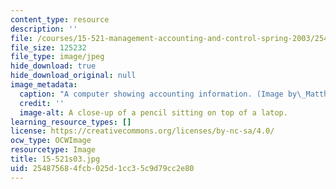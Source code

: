 ```yaml
---
content_type: resource
description: ''
file: /courses/15-521-management-accounting-and-control-spring-2003/254875684fcb025d1cc35c9d79cc2e80_15-521s03.jpg
file_size: 125232
file_type: image/jpeg
hide_download: true
hide_download_original: null
image_metadata:
  caption: "A computer showing accounting information. (Image by\_Matthew Palmer.)"
  credit: ''
  image-alt: A close-up of a pencil sitting on top of a latop.
learning_resource_types: []
license: https://creativecommons.org/licenses/by-nc-sa/4.0/
ocw_type: OCWImage
resourcetype: Image
title: 15-521s03.jpg
uid: 25487568-4fcb-025d-1cc3-5c9d79cc2e80
---
```

